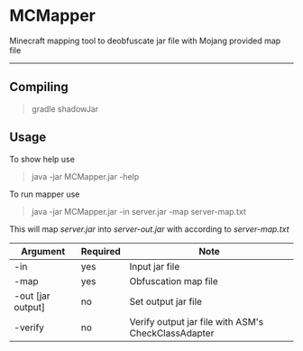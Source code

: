 # MCMapper
Minecraft mapping tool to deobfuscate jar file with Mojang provided map file

***

## Compiling
> gradle shadowJar


## Usage

To show help use
> java -jar MCMapper.jar -help

To run mapper use
> java -jar MCMapper.jar -in server.jar -map server-map.txt

This will map _server.jar_ into _server-out.jar_ with according to _server-map.txt_

| Argument          | Required | Note                                                |
| ----------------- | -------- | --------------------------------------------------- |
| -in               | yes      | Input jar file                                      |
| -map              | yes      | Obfuscation map file                                |
| -out [jar output] | no       | Set output jar file                                 |
| -verify           | no       | Verify output jar file with ASM's CheckClassAdapter |
